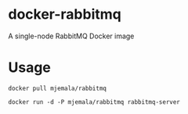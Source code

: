 docker-rabbitmq
===============

A single-node RabbitMQ Docker image

Usage
=====
```
docker pull mjemala/rabbitmq

docker run -d -P mjemala/rabbitmq rabbitmq-server
```
